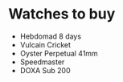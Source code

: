 # Watches to buy

- Hebdomad 8 days 
- Vulcain Cricket
- Oyster Perpetual 41mm
- Speedmaster
- DOXA Sub 200 
